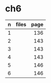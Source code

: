 # ch6

| n  | files | page |
| -: | :-    | -:   |
| 1  |       | 136  |
| 2  |       | 143  |
| 3  |       | 143  |
| 4  |       | 143  |
| 5  |       | 146  |
| 6  |       | 146  |

